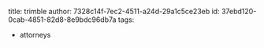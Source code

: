 title: trimble
author: 7328c14f-7ec2-4511-a24d-29a1c5ce23eb
id: 37ebd120-0cab-4851-82d8-8e9bdc96db7a
tags:
  - attorneys
